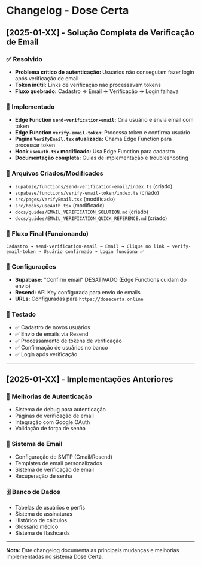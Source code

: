 # Changelog - Dose Certa

## [2025-01-XX] - Solução Completa de Verificação de Email

### ✅ Resolvido
- **Problema crítico de autenticação:** Usuários não conseguiam fazer login após verificação de email
- **Token inútil:** Links de verificação não processavam tokens
- **Fluxo quebrado:** Cadastro → Email → Verificação → Login falhava

### 🔧 Implementado
- **Edge Function `send-verification-email`:** Cria usuário e envia email com token
- **Edge Function `verify-email-token`:** Processa token e confirma usuário
- **Página `VerifyEmail.tsx` atualizada:** Chama Edge Function para processar token
- **Hook `useAuth.tsx` modificado:** Usa Edge Function para cadastro
- **Documentação completa:** Guias de implementação e troubleshooting

### 📁 Arquivos Criados/Modificados
- `supabase/functions/send-verification-email/index.ts` (criado)
- `supabase/functions/verify-email-token/index.ts` (criado)
- `src/pages/VerifyEmail.tsx` (modificado)
- `src/hooks/useAuth.tsx` (modificado)
- `docs/guides/EMAIL_VERIFICATION_SOLUTION.md` (criado)
- `docs/guides/EMAIL_VERIFICATION_QUICK_REFERENCE.md` (criado)

### 🚀 Fluxo Final (Funcionando)
```
Cadastro → send-verification-email → Email → Clique no link → verify-email-token → Usuário confirmado → Login funciona ✅
```

### 🔧 Configurações
- **Supabase:** "Confirm email" DESATIVADO (Edge Functions cuidam do envio)
- **Resend:** API Key configurada para envio de emails
- **URLs:** Configuradas para `https://dosecerta.online`

### 🧪 Testado
- ✅ Cadastro de novos usuários
- ✅ Envio de emails via Resend
- ✅ Processamento de tokens de verificação
- ✅ Confirmação de usuários no banco
- ✅ Login após verificação

---

## [2025-01-XX] - Implementações Anteriores

### 🔧 Melhorias de Autenticação
- Sistema de debug para autenticação
- Páginas de verificação de email
- Integração com Google OAuth
- Validação de força de senha

### 📧 Sistema de Email
- Configuração de SMTP (Gmail/Resend)
- Templates de email personalizados
- Sistema de verificação de email
- Recuperação de senha

### 🗄️ Banco de Dados
- Tabelas de usuários e perfis
- Sistema de assinaturas
- Histórico de cálculos
- Glossário médico
- Sistema de flashcards

---

**Nota:** Este changelog documenta as principais mudanças e melhorias implementadas no sistema Dose Certa. 